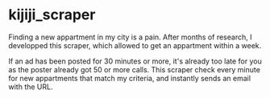 # kijiji_scraper

Finding a new appartment in my city is a pain. After months of research, I developped this scraper, which allowed to get an appartment within a week.

If an ad has been posted for 30 minutes or more, it's already too late for you as the poster already got 50 or more calls.
This scraper check every minute for new appartments that match my criteria, and instantly sends an email with the URL.

